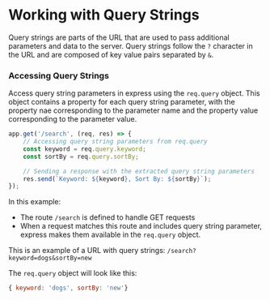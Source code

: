 # Working with Query Strings
Query strings are parts of the URL that are used to pass additional parameters and data to the server. Query strings follow the `?` character in the URL and are composed of key value pairs separated by `&`.

### Accessing Query Strings
Access query string parameters in express using the `req.query` object. This object contains a property for each query string parameter, with the property nae corresponding to the parameter name and the property value corresponding to the parameter value. 

```js
app.get('/search', (req, res) => {
    // Accessing query string parameters from req.query
    const keyword = req.query.keyword;
    const sortBy = req.query.sortBy;

    // Sending a response with the extracted query string parameters
    res.send(`Keyword: ${keyword}, Sort By: ${sortBy}`);
});
``` 
In this example:
- The route `/search` is defined to handle GET requests
- When a request matches this route and includes query string parameter, express makes them available in the `req.query` object.

This is an example of a URL with query strings: 
`/search?keyword=dogs&sortBy=new`

The `req.query` object will look like this: 
```js
{ keyword: 'dogs', sortBy: 'new'}   
```
